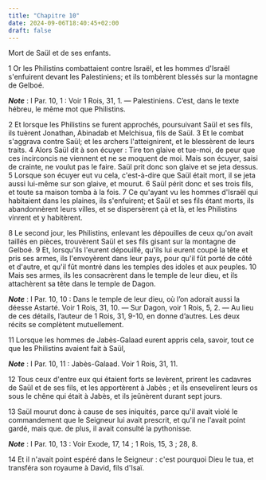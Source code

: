 ```yaml
---
title: "Chapitre 10"
date: 2024-09-06T18:40:45+02:00
draft: false
---
```



Mort de Saül et de ses enfants.


1 Or les Philistins combattaient contre Israël, et les hommes d'Israël s'enfuirent devant les Palestiniens; et ils tombèrent blessés sur la montagne de Gelboé.

***Note*** :  I Par. 10, 1 : Voir 1 Rois, 31, 1. ― Palestiniens. C’est, dans le texte hébreu, le même mot que Philistins.

2 Et lorsque les Philistins se furent approchés, poursuivant Saül et ses fils, ils tuèrent Jonathan, Abinadab et Melchisua, fils de Saül. 3 Et le combat s'aggrava contre Saül; et les archers l'atteignirent, et le blessèrent de leurs traits. 4 Alors Saül dit à son écuyer : Tire ton glaive et tue-moi, de peur que ces incirconcis ne viennent et ne se moquent de moi. Mais son écuyer, saisi de crainte, ne voulut pas le faire. Saül prit donc son glaive et se jeta dessus. 5 Lorsque son écuyer eut vu cela, c'est-à-dire que Saül était mort, il se jeta aussi lui-même sur son glaive, et mourut. 6 Saül périt donc et ses trois fils, et toute sa maison tomba à la fois. 7 Ce qu'ayant vu les hommes d'Israël qui habitaient dans les plaines, ils s'enfuirent; et Saül et ses fils étant morts, ils abandonnèrent leurs villes, et se dispersèrent çà et là, et les Philistins vinrent et y habitèrent.


8 Le second jour, les Philistins, enlevant les dépouilles de ceux qu'on avait taillés en pièces, trouvèrent Saül et ses fils gisant sur la montagne de Gelboé. 9 Et, lorsqu'ils l'eurent dépouillé, qu'ils lui eurent coupé la tête et pris ses armes, ils l'envoyèrent dans leur pays, pour qu'il fût porté de côté et d'autre, et qu'il fût montré dans les temples des idoles et aux peuples. 10 Mais ses armes, ils les consacrèrent dans le temple de leur dieu, et ils attachèrent sa tête dans le temple de Dagon.

***Note*** :  I Par. 10, 10 : Dans le temple de leur dieu, où l’on adorait aussi la déesse Astarté. Voir 1 Rois, 31, 10. ― Sur Dagon, voir 1 Rois, 5, 2. ― Au lieu de ces détails, l’auteur de 1 Rois, 31, 9-10, en donne d’autres. Les deux récits se complètent mutuellement.


11 Lorsque les hommes de Jabès-Galaad eurent appris cela, savoir, tout ce que les Philistins avaient fait à Saül,

***Note*** :  I Par. 10, 11 : Jabès-Galaad. Voir 1 Rois, 31, 11.

12 Tous ceux d'entre eux qui étaient forts se levèrent, prirent les cadavres de Saül et de ses fils, et les apportèrent à Jabès ; et ils ensevelirent leurs os sous le chêne qui était à Jabès, et ils jeûnèrent durant sept jours.


13 Saül mourut donc à cause de ses iniquités, parce qu'il avait violé le commandement que le Seigneur lui avait prescrit, et qu'il ne l'avait point gardé, mais que. de plus, il avait consulté la pythonisse.

***Note*** :  I Par. 10, 13 : Voir Exode, 17, 14 ; 1 Rois, 15, 3 ; 28, 8.

14 Et il n'avait point espéré dans le Seigneur : c'est pourquoi Dieu le tua, et transféra son royaume à David, fils d'Isaï.

